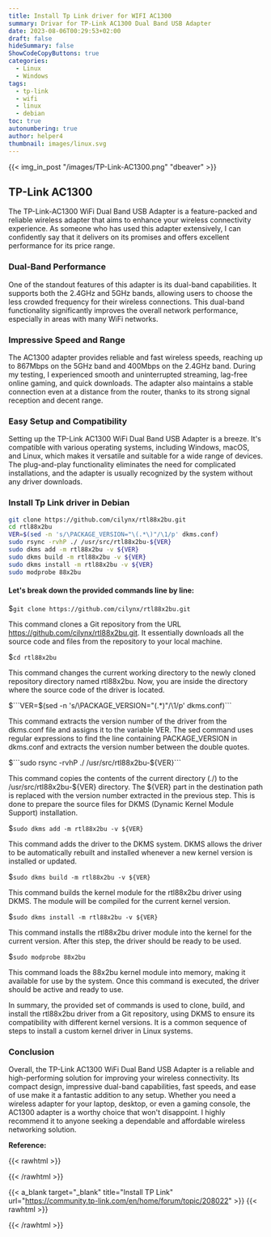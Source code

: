 ```yaml
---
title: Install Tp Link driver for WIFI AC1300
summary: Drivar for TP-Link AC1300 Dual Band USB Adapter
date: 2023-08-06T00:29:53+02:00
draft: false
hideSummary: false
ShowCodeCopyButtons: true
categories:
  - Linux
  - Windows
tags:
  - tp-link
  - wifi
  - linux
  - debian
toc: true
autonumbering: true
author: helper4
thumbnail: images/linux.svg
---
```



{{< img_in_post "/images/TP-Link-AC1300.png" "dbeaver" >}}



## TP-Link AC1300

The TP-Link-AC1300 WiFi Dual Band USB Adapter is a feature-packed and reliable wireless adapter that aims to enhance your wireless connectivity experience. As someone who has used this adapter extensively, I can confidently say that it delivers on its promises and offers excellent performance for its price range.




### Dual-Band Performance

One of the standout features of this adapter is its dual-band capabilities. It supports both the 2.4GHz and 5GHz bands, allowing users to choose the less crowded frequency for their wireless connections. This dual-band functionality significantly improves the overall network performance, especially in areas with many WiFi networks.

### Impressive Speed and Range

The AC1300 adapter provides reliable and fast wireless speeds, reaching up to 867Mbps on the 5GHz band and 400Mbps on the 2.4GHz band. During my testing, I experienced smooth and uninterrupted streaming, lag-free online gaming, and quick downloads. The adapter also maintains a stable connection even at a distance from the router, thanks to its strong signal reception and decent range.

### Easy Setup and Compatibility

Setting up the TP-Link AC1300 WiFi Dual Band USB Adapter is a breeze. It's compatible with various operating systems, including Windows, macOS, and Linux, which makes it versatile and suitable for a wide range of devices. The plug-and-play functionality eliminates the need for complicated installations, and the adapter is usually recognized by the system without any driver downloads.

### Install Tp Link driver in Debian

```bash
git clone https://github.com/cilynx/rtl88x2bu.git
cd rtl88x2bu
VER=$(sed -n 's/\PACKAGE_VERSION="\(.*\)"/\1/p' dkms.conf)
sudo rsync -rvhP ./ /usr/src/rtl88x2bu-${VER}
sudo dkms add -m rtl88x2bu -v ${VER}
sudo dkms build -m rtl88x2bu -v ${VER}
sudo dkms install -m rtl88x2bu -v ${VER}
sudo modprobe 88x2bu

```




#### Let's break down the provided commands line by line:

$```git clone https://github.com/cilynx/rtl88x2bu.git```

This command clones a Git repository from the URL https://github.com/cilynx/rtl88x2bu.git. It essentially downloads all the source code and files from the repository to your local machine.

$```cd rtl88x2bu```

This command changes the current working directory to the newly cloned repository directory named rtl88x2bu. Now, you are inside the directory where the source code of the driver is located.

$```VER=$(sed -n 's/\PACKAGE_VERSION="\(.*\)"/\1/p' dkms.conf)```

This command extracts the version number of the driver from the dkms.conf file and assigns it to the variable VER. The sed command uses regular expressions to find the line containing PACKAGE_VERSION in dkms.conf and extracts the version number between the double quotes.

$```sudo rsync -rvhP ./ /usr/src/rtl88x2bu-${VER}```

This command copies the contents of the current directory (./) to the /usr/src/rtl88x2bu-${VER} directory. The ${VER} part in the destination path is replaced with the version number extracted in the previous step. This is done to prepare the source files for DKMS (Dynamic Kernel Module Support) installation.

$```sudo dkms add -m rtl88x2bu -v ${VER}```

This command adds the driver to the DKMS system. DKMS allows the driver to be automatically rebuilt and installed whenever a new kernel version is installed or updated.

$```sudo dkms build -m rtl88x2bu -v ${VER}```

This command builds the kernel module for the rtl88x2bu driver using DKMS. The module will be compiled for the current kernel version.

$```sudo dkms install -m rtl88x2bu -v ${VER}```

This command installs the rtl88x2bu driver module into the kernel for the current version. After this step, the driver should be ready to be used.

$```sudo modprobe 88x2bu```

This command loads the 88x2bu kernel module into memory, making it available for use by the system. Once this command is executed, the driver should be active and ready to use.

In summary, the provided set of commands is used to clone, build, and install the rtl88x2bu driver from a Git repository, using DKMS to ensure its compatibility with different kernel versions. It is a common sequence of steps to install a custom kernel driver in Linux systems.














### Conclusion

Overall, the TP-Link AC1300 WiFi Dual Band USB Adapter is a reliable and high-performing solution for improving your wireless connectivity. Its compact design, impressive dual-band capabilities, fast speeds, and ease of use make it a fantastic addition to any setup. Whether you need a wireless adapter for your laptop, desktop, or even a gaming console, the AC1300 adapter is a worthy choice that won't disappoint. I highly recommend it to anyone seeking a dependable and affordable wireless networking solution.


**Reference:**

{{< rawhtml >}} <div class="lnkRef"> {{< /rawhtml >}} 

{{< a_blank target="_blank" title="Install TP Link" url="https://community.tp-link.com/en/home/forum/topic/208022" >}}
{{< rawhtml >}} </div> {{< /rawhtml >}}   

&nbsp;